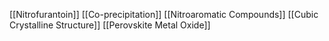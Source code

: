 [[Nitrofurantoin]]
[[Co-precipitation]]
[[Nitroaromatic Compounds]]
[[Cubic Crystalline Structure]]
[[Perovskite Metal Oxide]]
